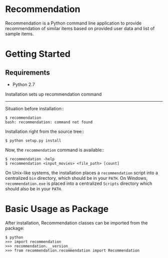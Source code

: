Recommendation
==========

Recommendation is a Python command line application to provide recommendation of similar items based on provided user data and list of sample items.


Getting Started
===============

Requirements
------------

* Python 2.7


Installation sets up recommendation command
********************************************

Situation before installation::

    $ recommendation
    bash: recommendation: command not found

Installation right from the source tree::

    $ python setup.py install

Now, the ``recommendation`` command is available::
	
	$ recommendation -help
    $ recommendation <input_movies> <file_path> [count]
    

On Unix-like systems, the installation places a ``recommendation`` script into a
centralized ``bin`` directory, which should be in your ``PATH``. On Windows,
``recommendation.exe`` is placed into a centralized ``Scripts`` directory which
should also be in your ``PATH``.

Basic Usage as Package
======================

After installation, Recommendation classes can be imported from the package:

```
$ python
>>> import recommendation
>>> recommendation.__version__
>>> from recommendation.recommendation import Recommendation
```
